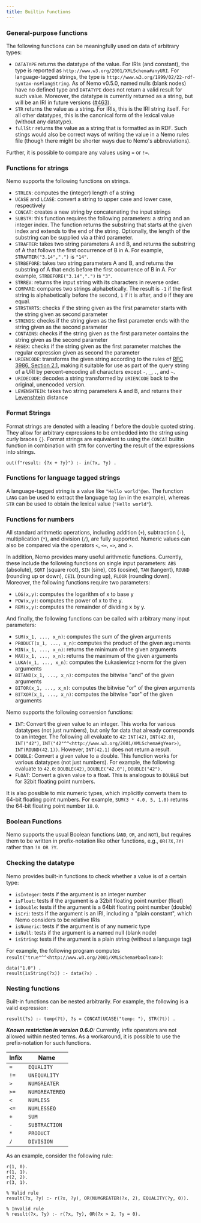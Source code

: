 ```yaml
---
title: Builtin Functions
---
```



### General-purpose functions

The following functions can be meaningfully used on data of arbitrary types:
- `DATATYPE` returns the datatype of the value. For IRIs (and constant), the type is reported as `http://www.w3.org/2001/XMLSchema#anyURI`. For language-tagged strings, the type is `http://www.w3.org/1999/02/22-rdf-syntax-ns#langString`. As of Nemo v0.5.0, named nulls (blank nodes) have no defined type and `DATATYPE` does not return a valid result for such value. Moreover, the datatype is currently returned as a string, but will be an IRI in future versions ([#463](https://github.com/knowsys/nemo/issues/463)).
- `STR` returns the value as a string. For IRIs, this is the IRI string itself. For all other datatypes, this is the canonical form of the lexical value (without any datatype).
- `fullStr` returns the value as a string that is formatted as in RDF. Such stings would also be correct ways of writing the value in a Nemo rules file (though there might be shorter ways due to Nemo's abbreviations).

Further, it is possible to compare any values using `=` or `!=`.

### Functions for strings

Nemo supports the following functions on strings.
- `STRLEN`: computes the (integer) length of a string
- `UCASE` and `LCASE`: convert a string to upper case and lower case, respectively
- `CONCAT`: creates a new string by concatenating the input strings
- `SUBSTR`: this function requires the following parameters: a string and an integer index. The function returns the substring
that starts at the given index and extends to the end of the string. Optionally, the length of the substring can be supplied via a third parameter.
- `STRAFTER`: takes two string parameters A and B, and returns the substring of A that follows the first occurrence of B in A. For example, `STRAFTER("3.14",".")` is `"14"`.
- `STRBEFORE`: takes two string parameters A and B, and returns the substring of A that ends before the first occurrence of B in A. For example, `STRBEFORE("3.14",".")` is `"3"`.
- `STRREV`: returns the input string with its characters in reverse order.
- `COMPARE`: compares two strings alphabetically. The result is `-1` if the first string is alphabetically before the second, `1` if it is after, and `0` if they are equal.
- `STRSTARTS`: checks if the string given as the first parameter starts with the string given as second parameter
- `STRENDS`: checks if the string given as the first parameter ends with the string given as the second parameter
- `CONTAINS`: checks if the string given as the first parameter contains the string given as the second parameter
- `REGEX`: checks if the string given as the first parameter matches the regular expression given as second the parameter
- `URIENCODE`: transforms the given string according to the rules of [RFC 3986, Section 2.1](https://www.rfc-editor.org/rfc/rfc3986#section-2.1), making it suitable for use as part of the query string of a URI by percent-encoding all characters except `-`, `_`, `.`, and `~`.
- `URIDECODE`: decodes a string transformed by `URIENCODE` back to the original, unencoded version.
- `LEVENSHTEIN`: takes two string parameters A and B, and returns their [Levenshtein](https://en.wikipedia.org/wiki/Levenshtein_distance) distance

### Format Strings

Format strings are denoted with a leading `f` before the double quoted string. They allow for arbitrary expressions to be embedded into the string using curly braces `{}`. Format strings are equivalent to using the `CONCAT` builtin function in combination with `STR` for converting the result of the expressions into strings. 

```
out(f"result: {?x + ?y}") :- in(?x, ?y) .
```

### Functions for language tagged strings

A language-tagged string is a value like `"Hello world"@en`. The function `LANG` can be used to extract the language tag (`en` in the example), whereas `STR` can be used to obtain the lexical value (`"Hello world"`).

### Functions for numbers

All standard arithmetic operations, including addition (`+`), subtraction (`-`), multiplication (`*`), and division (`/`), are fully supported. Numeric values can also be compared via the operators `<`, `<=`, `=>`, and `>`.   

In addition, Nemo provides many useful arithmetic functions. Currently, these include the following functions on single input parameters:
`ABS` (absolute), `SQRT` (square root), `SIN` (sine), `COS` (cosine), `TAN` (tangent), `ROUND` (rounding up or down), `CEIL` (rounding up), `FLOOR` (rounding down). Moreover, the following functions require two parameters:
- `LOG(x,y)`: computes the logarithm of x to base y
- `POW(x,y)`: computes the power of x to the y.
- `REM(x,y)`: computes the remainder of dividing x by y.

And finally, the following functions can be called with arbitrary many input parameters:
- `SUM(x_1, ..., x_n)`: computes the sum of the given arguments
- `PRODUCT(x_1, ..., x_n)`: computes the product of the given arguments
- `MIN(x_1, ..., x_n)`: returns the minimum of the given arguments
- `MAX(x_1, ..., x_n)`: returns the maximum of the given arguments
- `LUKA(x_1, ..., x_n)`: computes the Łukasiewicz t-norm for the given arguments
- `BITAND(x_1, ..., x_n)`: computes the bitwise "and" of the given arguments
- `BITOR(x_1, ..., x_n)`: computes the bitwise "or" of the given arguments
- `BITXOR(x_1, ..., x_n)`: computes the bitwise "xor" of the given arguments

Nemo supports the following conversion functions:
- `INT`: Convert the given value to an integer. This works for various datatypes (not just numbers), but only for data that already corresponds to an integer. The following all evaluate to `42`: `INT(42)`, `INT(42.0)`, `INT("42")`, `INT("42"^^<http://www.w3.org/2001/XMLSchema#gYear>)`, `INT(ROUND(42.1))`. However, `INT(42.1)` does not return a result.
- `DOUBLE`: Convert a given value to a double. This function works for various datatypes (not just numbers). For example, the following evaluate to `42.0`: `DOUBLE(42)`, `DOUBLE("42.0")`, `DOUBLE("42").`
- `FLOAT`: Convert a given value to a float. This is analogous to `DOUBLE` but for 32bit floating point numbers.

It is also possible to mix numeric types, which implicitly converts them to 64-bit floating point numbers. For example, `SUM(3 * 4.0, 5, 1.0)` returns the 64-bit floating point number `18.0`.

### Boolean Functions

Nemo supports the usual Boolean functions (`AND`, `OR`, and `NOT`), but requires them to be written in prefix-notation like other functions, e.g., `OR(?X,?Y)` rather than `?X OR ?Y`. 

### Checking the datatype

Nemo provides built-in functions to check whether a value is of a certain type:

- `isInteger`: tests if the argument is an integer number
- `isFloat`: tests if the argument is a 32bit floating point number (float)
- `isDouble`: tests if the argument is a 64bit floating point number (double)
- `isIri`: tests if the argument is an IRI, including a "plain constant", which Nemo considers to be relative IRIs
- `isNumeric`: tests if the argument is of any numeric type
- `isNull`: tests if the argument is a named null (blank node)
- `isString`: tests if the argument is a plain string (without a language tag)

For example, the following program computes `result("true"^^<http://www.w3.org/2001/XMLSchema#boolean>)`:

```
data("1.0") .
result(isString(?x)) :- data(?x) .
```

### Nesting functions

Built-in functions can be nested arbitrarily. For example, the following is a valid expression:

```
result(?s) :- temp(?t), ?s = CONCAT(UCASE("temp: "), STR(?t)) .
```

***Known restriction in version 0.6.0:***
Currently, infix operators are not allowed within nested terms. As a workaround, it is possible to use the prefix-notation for such functions.

| Infix    | Name          |
| -------- | --------------|
| `=`      | `EQUALITY`    |
| `!=`     | `UNEQUALITY`  |
| `>`      | `NUMGREATER`  |
| `>=`     | `NUMGREATEREQ`|
| `<`      | `NUMLESS`     |
| `<=`     | `NUMLESSEQ`   |
| `+`      | `SUM`         |
| `-`      | `SUBTRACTION` |
| `*`      | `PRODUCT`     |
| `/`      | `DIVISION`    |

As an example, consider the following rule:

```
r(1, 0).
r(1, 1).
r(2, 2).
r(3, 1).

% Valid rule
result(?x, ?y) :- r(?x, ?y), OR(NUMGREATER(?x, 2), EQUALITY(?y, 0)).

% Invalid rule
% result(?x, ?y) :- r(?x, ?y), OR(?x > 2, ?y = 0).
```
